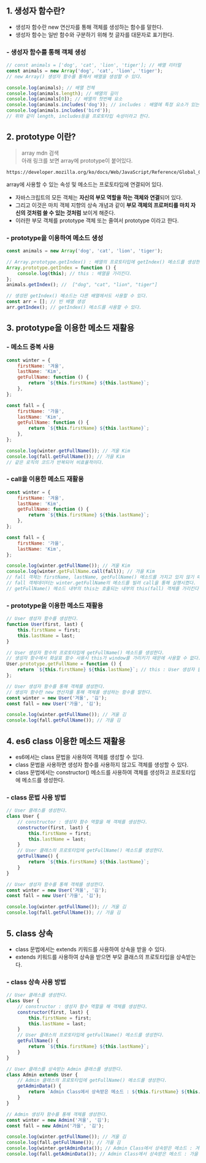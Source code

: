 ## 1. 생성자 함수란?

-   생성자 함수란 new 연산자를 통해 객체를 생성하는 함수를 말한다.
-   생성자 함수는 일반 함수와 구분하기 위해 첫 글자를 대문자로 표기한다.

### - 생성자 함수를 통해 객체 생성

```js
// const animals = ['dog', 'cat', 'lion', 'tiger']; // 배열 리터럴
const animals = new Array('dog', 'cat', 'lion', 'tiger');
// new Array() 생성자 함수를 통해서 배열을 생성할 수 있다.

console.log(animals); // 배열 전체
console.log(animals.length); // 배열의 길이
console.log(animals[0]); // 배열의 첫번째 요소
console.log(animals.includes('dog')); // includes : 배열에 특정 요소가 있는지 확인
console.log(animals.includes('bird'));
// 위와 같이 length, includes등을 프로토타입 속성이라고 한다.
```

## 2. prototype 이란?

> array mdn 검색  
>  아래 링크를 보면 array에 prototype이 붙어있다.

    https://developer.mozilla.org/ko/docs/Web/JavaScript/Reference/Global_Objects/Array

array에 사용할 수 있는 속성 및 메소드는 프로토타입에 연결되어 있다.

-   자바스크립트의 모든 객체는 **자신의 부모 역할을 하는 객체와 연결**되어 있다.
-   그리고 이것은 마치 객체 지향의 상속 개념과 같이 **부모 객체의 프로퍼티를 마치 자신의 것처럼 쓸 수 있는 것처럼** 보이게 해준다.
-   이러한 부모 객체를 prototype 객체 또는 줄여서 prototype 이라고 한다.

### - prototype을 이용하여 메소드 생성

```js
const animals = new Array('dog', 'cat', 'lion', 'tiger');

// Array.prototype.getIndex() : 배열의 프로토타입에 getIndex() 메소드를 생성한다.
Array.prototype.getIndex = function () {
    console.log(this); // this : 배열을 가리킨다.
};
animals.getIndex(); //  ["dog", "cat", "lion", "tiger"]

// 생성된 getIndex() 메소드는 다른 배열에서도 사용할 수 있다.
const arr = []; // 빈 배열 생성
arr.getIndex(); // getIndex() 메소드를 사용할 수 있다.
```

## 3. prototype을 이용한 메소드 재활용

### - 메소드 중복 사용

```js
const winter = {
    firstName: '겨울',
    lastName: 'Kim',
    getFullName: function () {
        return `${this.firstName} ${this.lastName}`;
    },
};

const fall = {
    firstName: '가을',
    lastName: 'Kim',
    getFullName: function () {
        return `${this.firstName} ${this.lastName}`;
    },
};

console.log(winter.getFullName()); // 겨울 Kim
console.log(fall.getFullName()); // 가을 Kim
// 같은 로직의 코드가 반복되어 비효율적이다.
```

### - call을 이용한 메소드 재활용

```js
const winter = {
    firstName: '겨울',
    lastName: 'Kim',
    getFullName: function () {
        return `${this.firstName} ${this.lastName}`;
    },
};

const fall = {
    firstName: '가을',
    lastName: 'Kim',
};

console.log(winter.getFullName()); // 겨울 Kim
console.log(winter.getFullName.call(fall)); // 가을 Kim
// fall 객체는 firstName, lastName, getFullName() 메소드를 가지고 있지 않기 때문에
// fall 객체데이터는 winter.getFullName의 메소드를 빌려 call을 통해 실행시켰다.
// getFullName() 메소드 내부의 this는 호출되는 내부의 this(fall) 객체를 가리킨다.
```

### - prototype을 이용한 메소드 재활용

```js
// User 생성자 함수를 생성한다.
function User(first, last) {
    this.firstName = first;
    this.lastName = last;
}

// User 생성자 함수의 프로토타입에 getFullName() 메소드를 생성한다.
// 생성자 함수에서 화살표 함수 사용시 this가 window를 가리키기 때문에 사용할 수 없다.
User.prototype.getFullName = function () {
    return `${this.firstName} ${this.lastName}`; // this : User 생성자 함수를 가리킨다.
};

// User 생성자 함수를 통해 객체를 생성한다.
// 생성자 함수란 new 연산자를 통해 객체를 생성하는 함수를 말한다.
const winter = new User('겨울', '김');
const fall = new User('가을', '김');

console.log(winter.getFullName()); // 겨울 김
console.log(fall.getFullName()); // 가을 김
```

## 4. es6 class 이용한 메소드 재활용

-   es6에서는 class 문법을 사용하여 객체를 생성할 수 있다.
-   class 문법을 사용하면 생성자 함수를 사용하지 않고도 객체를 생성할 수 있다.
-   class 문법에서는 constructor() 메소드를 사용하여 객체를 생성하고 프로토타입에 메소드를 생성한다.

### - class 문법 사용 방법

```js
// User 클래스를 생성한다.
class User {
    // constructor : 생성자 함수 역할을 해 객체를 생성한다.
    constructor(first, last) {
        this.firstName = first;
        this.lastName = last;
    }
    // User 클래스의 프로토타입에 getFullName() 메소드를 생성한다.
    getFullName() {
        return `${this.firstName} ${this.lastName}`;
    }
}

// User 생성자 함수를 통해 객체를 생성한다.
const winter = new User('겨울', '김');
const fall = new User('가을', '김');

console.log(winter.getFullName()); // 겨울 김
console.log(fall.getFullName()); // 가을 김
```

## 5. class 상속

-   class 문법에서는 extends 키워드를 사용하여 상속을 받을 수 있다.
-   extends 키워드를 사용하여 상속을 받으면 부모 클래스의 프로토타입을 상속받는다.

### - class 상속 사용 방법

```js
// User 클래스를 생성한다.
class User {
    // constructor : 생성자 함수 역할을 해 객체를 생성한다.
    constructor(first, last) {
        this.firstName = first;
        this.lastName = last;
    }
    // User 클래스의 프로토타입에 getFullName() 메소드를 생성한다.
    getFullName() {
        return `${this.firstName} ${this.lastName}`;
    }
}

// User 클래스를 상속받는 Admin 클래스를 생성한다.
class Admin extends User {
    // Admin 클래스의 프로토타입에 getFullName() 메소드를 생성한다.
    getAdminData() {
        return `Admin Class에서 상속받은 메소드 : ${this.firstName} ${this.lastName}`;
    }
}

// Admin 생성자 함수를 통해 객체를 생성한다.
const winter = new Admin('겨울', '김');
const fall = new Admin('가을', '김');

console.log(winter.getFullName()); // 겨울 김
console.log(fall.getFullName()); // 가을 김
console.log(winter.getAdminData()); // Admin Class에서 상속받은 메소드 : 겨울 김
console.log(fall.getAdminData()); // Admin Class에서 상속받은 메소드 : 가을 김
```
